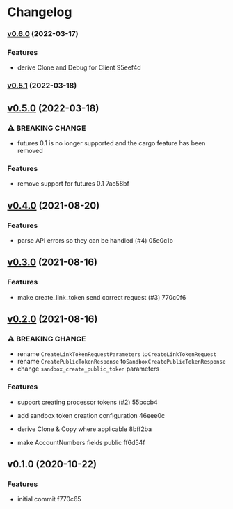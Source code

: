 # Changelog

### [v0.6.0](https://github.com/telcoin/plaid/compare/v0.5.1...v0.6.0) (2022-03-17)


### Features

* derive Clone and Debug for Client
 95eef4d


### [v0.5.1](https://github.com/telcoin/plaid/compare/v0.5.0...v0.5.1) (2022-03-18)


## [v0.5.0](https://github.com/telcoin/plaid/compare/v0.4.0...v0.5.0) (2022-03-18)

### ⚠ BREAKING CHANGE

* futures 0.1 is no longer supported and the cargo feature has been removed


### Features

* remove support for futures 0.1
 7ac58bf


## [v0.4.0](https://github.com/telcoin/plaid/compare/v0.3.0...v0.4.0) (2021-08-20)


### Features

* parse API errors so they can be handled (#4)
 05e0c1b


## [v0.3.0](https://github.com/telcoin/plaid/compare/v0.2.0...v0.3.0) (2021-08-16)


### Features

* make create_link_token send correct request (#3)
 770c0f6


## [v0.2.0](https://github.com/telcoin/plaid/compare/v0.1.0...v0.2.0) (2021-08-16)

### ⚠ BREAKING CHANGE

* rename `CreateLinkTokenRequestParameters` to`CreateLinkTokenRequest`
* rename `CreatePublicTokenResponse` to`SandboxCreatePublicTokenResponse`
* change `sandbox_create_public_token` parameters


### Features

* support creating processor tokens (#2)
 55bccb4

* add sandbox token creation configuration
 46eee0c

* derive Clone & Copy where applicable
 8bff2ba

* make AccountNumbers fields public
 ff6d54f


## v0.1.0 (2020-10-22)


### Features

* initial commit
 f770c65

